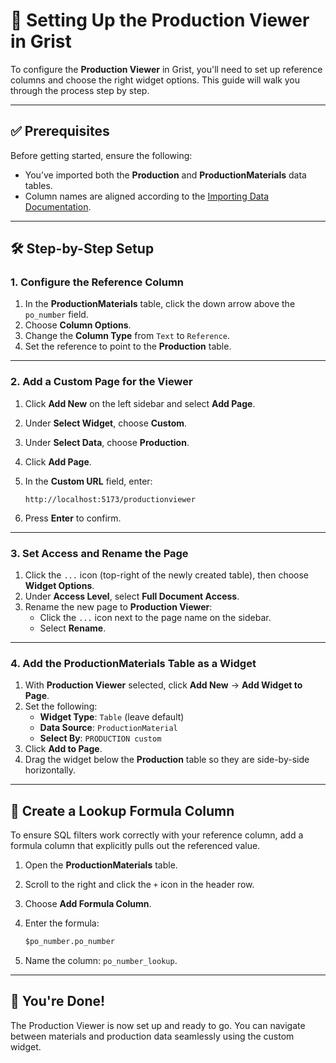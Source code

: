 # 📘 Setting Up the Production Viewer in Grist

To configure the **Production Viewer** in Grist, you'll need to set up reference columns and choose the right widget options. This guide will walk you through the process step by step.

---

## ✅ Prerequisites

Before getting started, ensure the following:

- You’ve imported both the **Production** and **ProductionMaterials** data tables.
- Column names are aligned according to the [Importing Data Documentation](#).

---

## 🛠 Step-by-Step Setup

### 1. Configure the Reference Column

1. In the **ProductionMaterials** table, click the down arrow above the `po_number` field.
2. Choose **Column Options**.
3. Change the **Column Type** from `Text` to `Reference`.
4. Set the reference to point to the **Production** table.

---

### 2. Add a Custom Page for the Viewer

1. Click **Add New** on the left sidebar and select **Add Page**.
2. Under **Select Widget**, choose **Custom**.
3. Under **Select Data**, choose **Production**.
4. Click **Add Page**.
5. In the **Custom URL** field, enter:

   ```
   http://localhost:5173/productionviewer
   ```

6. Press **Enter** to confirm.

---

### 3. Set Access and Rename the Page

1. Click the `...` icon (top-right of the newly created table), then choose **Widget Options**.
2. Under **Access Level**, select **Full Document Access**.
3. Rename the new page to **Production Viewer**:
   - Click the `...` icon next to the page name on the sidebar.
   - Select **Rename**.

---

### 4. Add the ProductionMaterials Table as a Widget

1. With **Production Viewer** selected, click **Add New** → **Add Widget to Page**.
2. Set the following:
   - **Widget Type**: `Table` (leave default)
   - **Data Source**: `ProductionMaterial`
   - **Select By**: `PRODUCTION custom`
3. Click **Add to Page**.
4. Drag the widget below the **Production** table so they are side-by-side horizontally.

---

## 🔗 Create a Lookup Formula Column

To ensure SQL filters work correctly with your reference column, add a formula column that explicitly pulls out the referenced value.

1. Open the **ProductionMaterials** table.
2. Scroll to the right and click the `+` icon in the header row.
3. Choose **Add Formula Column**.
4. Enter the formula:

   ```python
   $po_number.po_number
   ```

5. Name the column: `po_number_lookup`.

---

## 🎉 You're Done!

The Production Viewer is now set up and ready to go. You can navigate between materials and production data seamlessly using the custom widget.

